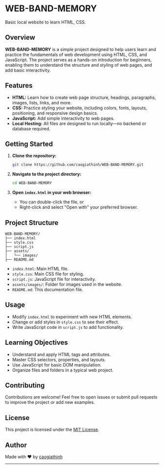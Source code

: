 # WEB-BAND-MEMORY

Basic local website to learn HTML, CSS.

## Overview

**WEB-BAND-MEMORY** is a simple project designed to help users learn and practice the fundamentals of web development using HTML, CSS, and JavaScript. The project serves as a hands-on introduction for beginners, enabling them to understand the structure and styling of web pages, and add basic interactivity.

## Features

- **HTML:** Learn how to create web page structure, headings, paragraphs, images, lists, links, and more.
- **CSS:** Practice styling your website, including colors, fonts, layouts, positioning, and responsive design basics.
- **JavaScript:** Add simple interactivity to web pages.
- **Local Hosting:** All files are designed to run locally—no backend or database required.

## Getting Started

1. **Clone the repository:**
   ```bash
   git clone https://github.com/caogiathinh/WEB-BAND-MEMORY.git
   ```

2. **Navigate to the project directory:**
   ```bash
   cd WEB-BAND-MEMORY
   ```

3. **Open `index.html` in your web browser:**
   - You can double-click the file, or
   - Right-click and select "Open with" your preferred browser.

## Project Structure

```
WEB-BAND-MEMORY/
├── index.html
├── style.css
├── script.js
├── assets/
│   └── images/
├── README.md
```

- `index.html`: Main HTML file.
- `style.css`: Main CSS file for styling.
- `script.js`: JavaScript file for interactivity.
- `assets/images/`: Folder for images used in the website.
- `README.md`: This documentation file.

## Usage

- Modify `index.html` to experiment with new HTML elements.
- Change or add styles in `style.css` to see their effect.
- Write JavaScript code in `script.js` to add functionality.

## Learning Objectives

- Understand and apply HTML tags and attributes.
- Master CSS selectors, properties, and layouts.
- Use JavaScript for basic DOM manipulation.
- Organize files and folders in a typical web project.

## Contributing

Contributions are welcome! Feel free to open issues or submit pull requests to improve the project or add new examples.

## License

This project is licensed under the [MIT License](LICENSE).

## Author

Made with ❤️ by [caogiathinh](https://github.com/caogiathinh)

---
